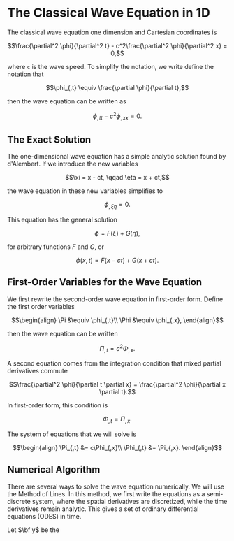 # The Classical Wave Equation in 1D

The classical wave equation one dimension and Cartesian coordinates is
```math
\frac{\partial^2 \phi}{\partial^2 t} - c^2\frac{\partial^2 \phi}{\partial^2 x} = 0,
```
where ``c`` is the wave speed. To simplify the notation, 
we write define the notation that
```math
\phi_{,t} \equiv \frac{\partial \phi}{\partial t},
```
then the wave equation can be written as
```math
\phi_{,tt} - c^2\phi_{,xx} = 0.
```

## The Exact Solution

The one-dimensional wave equation has a simple analytic solution found by
d'Alembert.  If we introduce the new variables
```math
\xi = x - ct, \qqad \eta = x + ct,
```
the wave equation in these new variables simplifies to
```math
\phi_{,\xi\eta} = 0.
```
This equation has the general solution
```math
\phi = F(\xi) + G(\eta),
```
for arbitrary functions $F$ and $G$, or
```math
\phi(x,t) = F(x - ct) + G(x + ct).
```

## First-Order Variables for the Wave Equation

We first rewrite the second-order wave equation in first-order form.
Define the first order variables
```math
\begin{align}
\Pi &\equiv \phi_{,t}\\
\Phi &\equiv \phi_{,x},
\end{align}
```
then the wave equation can be written
```math
\Pi_{,t} = c^2\Phi_{,x}.
```
A second equation comes from the integration condition that 
mixed partial derivatives commute
```math
\frac{\partial^2 \phi}{\partial t \partial x} = \frac{\partial^2 \phi}{\partial x \partial t}.
```
In first-order form, this condition is
```math
\Phi_{,t} = \Pi_{,x}.
```
The system of equations that we will solve is
```math
\begin{align}
\Pi_{,t} &= c\Phi_{,x}\\
\Phi_{,t} &= \Pi_{,x}.
\end{align}
```

## Numerical Algorithm

There are several ways to solve the wave equation numerically.  We will
use the Method of Lines.  In this method, we first write the equations
as a semi-discrete system, where the spatial derivatives are discretized,
while the time derivatives remain analytic.  This gives a set of ordinary
differential equations (ODES) in time.

Let $\bf y$ be the 


